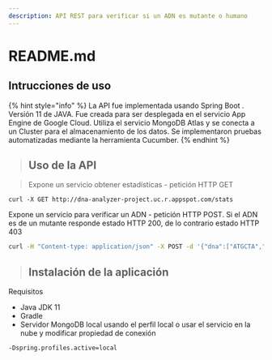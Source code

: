 ```yaml
---
description: API REST para verificar si un ADN es mutante o humano
---
```


# README.md

## Intrucciones de uso

{% hint style="info" %}
 La API fue implementada usando Spring Boot . Versión 11 de JAVA. Fue creada para ser desplegada en el servicio App Engine de Google Cloud. Utiliza el servicio MongoDB Atlas y se conecta a un Cluster para el almacenamiento de los datos.  Se implementaron pruebas automatizadas mediante la herramienta Cucumber.
{% endhint %}

> ## Uso de la API

> Expone un servicio obtener estadísticas - petición HTTP GET

```
curl -X GET http://dna-analyzer-project.uc.r.appspot.com/stats
```

Expone un servicio para verificar un ADN - petición HTTP POST. Si el ADN es de un mutante responde estado HTTP 200, de lo contrario estado HTTP 403

```bash
curl -H "Content-type: application/json" -X POST -d '{"dna":["ATGCTA","CAGGGG","GTTTAA","AATAGA","CTGCAT","FCGGRA"]}' http://dna-analyzer-project.uc.r.appspot.com/mutant/
```

> ## Instalación de la aplicación

Requisitos

* Java JDK 11
* Gradle
* Servidor MongoDB local usando el perfil local o usar el servicio en la nube y modificar propiedad de conexión

```bash
-Dspring.profiles.active=local
```

